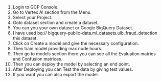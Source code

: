 1. Login to GCP Console.
2. Go to Vertex AI section from the Menu.
3. Select your Project.
4. Goto dataset section and create a dataset.
5. You can you your own dataset or Google BigQuery Dataset.
6. I have used bq:// bigquery-public-data.ml_datasets.ulb_fraud_detection this dataset.
7. Click on Create a model and give the necessary configuration.
8. Then train model providing max node hours.
9. Then go to models section there you can see all the Evaluation matries and Confusion matrices.
10. Then you can deploy the model by selecting an end point.
11. After Deploying you can Test the data by giving test values.
12. If you want you can also export the model.